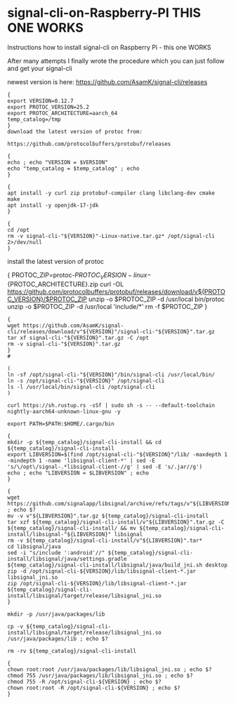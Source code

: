 # signal-cli-on-Raspberry-PI THIS ONE WORKS

Instructions how to install signal-cli on Raspberry Pi - this one WORKS

After many attempts I finally wrote the procedure which you can just follow and get your signal-cli 

 newest version is here: https://github.com/AsamK/signal-cli/releases
```console
{
export VERSION=0.12.7
export PROTOC_VERSION=25.2
export PROTOC_ARCHITECTURE=aarch_64
temp_catalog=/tmp
}
download the latest version of protoc from:

https://github.com/protocolbuffers/protobuf/releases
```

```console
{
echo ; echo "VERSION = $VERSION" 
echo "temp_catalog = $temp_catalog" ; echo 
}

```

```console
{
apt install -y curl zip protobuf-compiler clang libclang-dev cmake make
apt install -y openjdk-17-jdk
}

```

```console
{
cd /opt
rm -v signal-cli-"${VERSION}"-Linux-native.tar.gz* /opt/signal-cli 2>/dev/null
}

```

install the latest version of protoc

{
PROTOC_ZIP=protoc-${PROTOC_VERSION}-linux-${PROTOC_ARCHITECTURE}.zip
curl -OL https://github.com/protocolbuffers/protobuf/releases/download/v${PROTOC_VERSION}/$PROTOC_ZIP
unzip -o $PROTOC_ZIP -d /usr/local bin/protoc
unzip -o $PROTOC_ZIP -d /usr/local 'include/*'
rm -f $PROTOC_ZIP
}


```console
{
wget https://github.com/AsamK/signal-cli/releases/download/v"${VERSION}"/signal-cli-"${VERSION}".tar.gz
tar xf signal-cli-"${VERSION}".tar.gz -C /opt
rm -v signal-cli-"${VERSION}".tar.gz
}
#
```
```console
(
ln -sf /opt/signal-cli-"${VERSION}"/bin/signal-cli /usr/local/bin/
ln -s /opt/signal-cli-"${VERSION}" /opt/signal-cli
ls -l /usr/local/bin/signal-cli /opt/signal-cli
)
```
```console
curl https://sh.rustup.rs -sSf | sudo sh -s -- --default-toolchain nightly-aarch64-unknown-linux-gnu -y
```

```console
export PATH=$PATH:$HOME/.cargo/bin
```
```console
{
mkdir -p ${temp_catalog}/signal-cli-install && cd ${temp_catalog}/signal-cli-install
export LIBVERSION=$(find /opt/signal-cli-"${VERSION}"/lib/ -maxdepth 1 -mindepth 1 -name 'libsignal-client-*' | sed -E 's/\/opt\/signal-.*libsignal-client-//g' | sed -E 's/.jar//g')
echo ; echo "LIBVERSION = $LIBVERSION" ; echo
}
```
```console
{
wget https://github.com/signalapp/libsignal/archive/refs/tags/v"${LIBVERSION}".tar.gz ; echo $?
mv -v v"${LIBVERSION}".tar.gz ${temp_catalog}/signal-cli-install
tar xzf ${temp_catalog}/signal-cli-install/v"${LIBVERSION}".tar.gz -C ${temp_catalog}/signal-cli-install/ && mv ${temp_catalog}/signal-cli-install/libsignal-"${LIBVERSION}" libsignal
rm -v ${temp_catalog}/signal-cli-install/v"${LIBVERSION}".tar*
cd libsignal/java
sed -i "s/include ':android'//" ${temp_catalog}/signal-cli-install/libsignal/java/settings.gradle
${temp_catalog}/signal-cli-install/libsignal/java/build_jni.sh desktop
zip -d /opt/signal-cli-${VERSION}/lib/libsignal-client-*.jar libsignal_jni.so
zip /opt/signal-cli-${VERSION}/lib/libsignal-client-*.jar ${temp_catalog}/signal-cli-install/libsignal/target/release/libsignal_jni.so
}
```

```console
mkdir -p /usr/java/packages/lib
```
```console
cp -v ${temp_catalog}/signal-cli-install/libsignal/target/release/libsignal_jni.so /usr/java/packages/lib ; echo $?
```
```console
rm -rv ${temp_catalog}/signal-cli-install
```
```console
{
chown root:root /usr/java/packages/lib/libsignal_jni.so ; echo $?
chmod 755 /usr/java/packages/lib/libsignal_jni.so ; echo $?
chmod 755 -R /opt/signal-cli-${VERSION} ; echo $?
chown root:root -R /opt/signal-cli-${VERSION} ; echo $?
}
```

